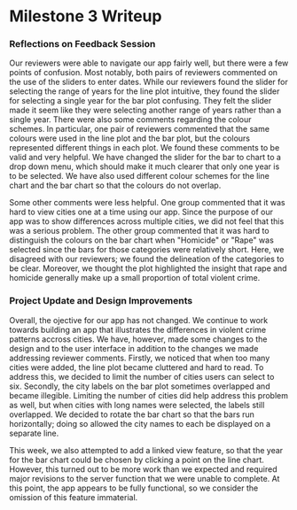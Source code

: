 Milestone 3 Writeup
================

### Reflections on Feedback Session

Our reviewers were able to navigate our app fairly well, but there were a few points of confusion. Most notably, both pairs of reviewers commented on the use of the sliders to enter dates. While our reviewers found the slider for selecting the range of years for the line plot intuitive, they found the slider for selecting a single year for the bar plot confusing. They felt the slider made it seem like they were selecting another range of years rather than a single year. There were also some comments regarding the colour schemes. In particular, one pair of reviewers commented that the same colours were used in the line plot and the bar plot, but the colours represented different things in each plot. We found these comments to be valid and very helpful. We have changed the slider for the bar to chart to a drop down menu, which should make it much clearer that only one year is to be selected. We have also used different colour schemes for the line chart and the bar chart so that the colours do not overlap.

Some other comments were less helpful. One group commented that it was hard to view cities one at a time using our app. Since the purpose of our app was to show differences across multiple cities, we did not feel that this was a serious problem. The other group commented that it was hard to distinguish the colours on the bar chart when "Homicide" or "Rape" was selected since the bars for those categories were relatively short. Here, we disagreed with our reviewers; we found the delineation of the categories to be clear. Moreover, we thought the plot highlighted the insight that rape and homicide generally make up a small proportion of total violent crime.

### Project Update and Design Improvements

Overall, the ojective for our app has not changed. We continue to work towards building an app that illustrates the differences in violent crime patterns accross cities. We have, however, made some changes to the design and to the user interface in addition to the changes we made addressing reviewer comments. Firstly, we noticed that when too many cities were added, the line plot became cluttered and hard to read. To address this, we decided to limit the number of cities users can select to six. Secondly, the city labels on the bar plot sometimes overlapped and became illegible. Limiting the number of cities did help address this problem as well, but when cities with long names were selected, the labels still overlapped. We decided to rotate the bar chart so that the bars run horizontally; doing so allowed the city names to each be displayed on a separate line.

This week, we also attempted to add a linked view feature, so that the year for the bar chart could be chosen by clicking a point on the line chart. However, this turned out to be more work than we expected and required major revisions to the server function that we were unable to complete. At this point, the app appears to be fully functional, so we consider the omission of this feature immaterial.
